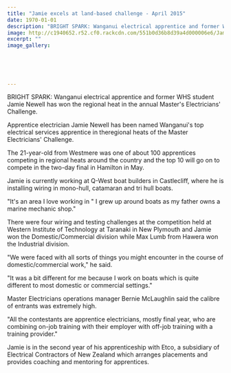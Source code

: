 ```yaml
---
title: "Jamie excels at land-based challenge - April 2015"
date: 1970-01-01
description: "BRIGHT SPARK: Wanganui electrical apprentice and former WHS student Jamie Newell has won the regional heat in the annual Master's Electricians' Challenge, from Wanganui Chronicle article 1/4/15..."
image: http://c1940652.r52.cf0.rackcdn.com/551b0d36b8d39a4d000006e6/JamieNewell,student1,4,2105.jpg
excerpt: ""
image_gallery:
    
    
    
    
    
---
```


<p><span>BRIGHT SPARK: Wanganui electrical apprentice and former WHS student Jamie Newell has won the regional heat in the annual Master's Electricians' Challenge.</span></p>
<p>Apprentice electrician Jamie Newell has been named Wanganui's top electrical services apprentice in theregional heats of the Master Electricians' Challenge.</p>
<p>The 21-year-old from Westmere was one of about 100 apprentices competing in regional heats around the country and the top 10 will go on to compete in the two-day final in Hamilton in May.</p>
<p>Jamie is currently working at Q-West boat builders in Castlecliff, where he is installing wiring in mono-hull, catamaran and tri hull boats.</p>
<p>"It's an area I love working in " I grew up around boats as my father owns a marine mechanic shop."</p>
<p>There were four wiring and testing challenges at the competition held at Western Institute of Technology at Taranaki in New Plymouth and Jamie won the Domestic/Commercial division while Max Lumb from Hawera won the Industrial division.</p>
<p>"We were faced with all sorts of things you might encounter in the course of domestic/commercial work," he said.</p>
<p>"It was a bit different for me because I work on boats which is quite different to most domestic or commercial settings."</p>
<p>Master Electricians operations manager Bernie McLaughlin said the calibre of entrants was extremely high.</p>
<p>"All the contestants are apprentice electricians, mostly final year, who are combining on-job training with their employer with off-job training with a training provider."</p>
<p>Jamie is in the second year of his apprenticeship with Etco, a subsidiary of Electrical Contractors of New Zealand which arranges placements and provides coaching and mentoring for apprentices.</p>

